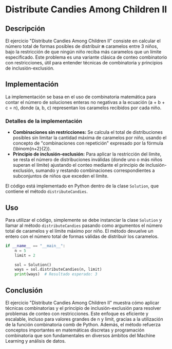 # Distribute Candies Among Children II

## Descripción

El ejercicio "Distribute Candies Among Children II" consiste en calcular el número total de formas posibles de distribuir **n** caramelos entre 3 niños, bajo la restricción de que ningún niño reciba más caramelos que un límite especificado. Este problema es una variante clásica de conteo combinatorio con restricciones, útil para entender técnicas de combinatoria y principios de inclusión-exclusión.

## Implementación

La implementación se basa en el uso de combinatoria matemática para contar el número de soluciones enteras no negativas a la ecuación \(a + b + c = n\), donde \(a, b, c\) representan los caramelos recibidos por cada niño.

### Detalles de la implementación

- **Combinaciones sin restricciones:** Se calcula el total de distribuciones posibles sin limitar la cantidad máxima de caramelos por niño, usando el concepto de "combinaciones con repetición" expresado por la fórmula \(\binom{n+2}{2}\).
- **Principio de inclusión-exclusión:** Para aplicar la restricción del límite, se resta el número de distribuciones inválidas (donde uno o más niños superan el límite) ajustando el conteo mediante el principio de inclusión-exclusión, sumando y restando combinaciones correspondientes a subconjuntos de niños que exceden el límite.

El código está implementado en Python dentro de la clase `Solution`, que contiene el método `distributeCandies`.

## Uso

Para utilizar el código, simplemente se debe instanciar la clase `Solution` y llamar al método `distributeCandies` pasando como argumentos el número total de caramelos y el límite máximo por niño. El método devuelve un entero con el número total de formas válidas de distribuir los caramelos.

```python
if __name__ == "__main__":
    n = 5
    limit = 2

    sol = Solution()
    ways = sol.distributeCandies(n, limit)
    print(ways)  # Resultado esperado: 3
```

## Conclusión

El ejercicio "Distribute Candies Among Children II" muestra cómo aplicar técnicas combinatorias y el principio de inclusión-exclusión para resolver problemas de conteo con restricciones. Este enfoque es eficiente y escalable, incluso para valores grandes de n y limit, gracias a la utilización de la función combinatoria comb de Python. Además, el método refuerza conceptos importantes en matemáticas discretas y programación combinatoria que son fundamentales en diversos ámbitos del Machine Learning y análisis de datos.
